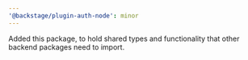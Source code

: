 ```yaml
---
'@backstage/plugin-auth-node': minor
---
```


Added this package, to hold shared types and functionality that other backend
packages need to import.

